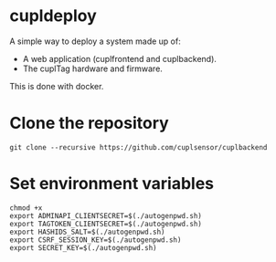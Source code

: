 # cupldeploy

A simple way to deploy a system made up of:

* A web application (cuplfrontend and cuplbackend).
* The cuplTag hardware and firmware.

This is done with docker.

# Clone the repository

`git clone --recursive https://github.com/cuplsensor/cuplbackend`

# Set environment variables

```
chmod +x
export ADMINAPI_CLIENTSECRET=$(./autogenpwd.sh)
export TAGTOKEN_CLIENTSECRET=$(./autogenpwd.sh)
export HASHIDS_SALT=$(./autogenpwd.sh)
export CSRF_SESSION_KEY=$(./autogenpwd.sh)
export SECRET_KEY=$(./autogenpwd.sh)
```
